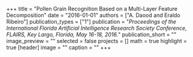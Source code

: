 +++
title = "Pollen Grain Recognition Based on a Multi-Layer Feature Decomposition"
date = "2016-01-01"
authors = ["A. Daood and Eraldo Ribeiro"]
publication_types = ["1"]
publication = "_Proceedings of the International Florida Artificial Intelligence Research Society Conference, FLAIRS, Key Largo, Florida, May 16-18, 2016._"
publication_short = ""
image_preview = ""
selected = false
projects = []
math = true
highlight = true
[header]
image = ""
caption = ""
+++

